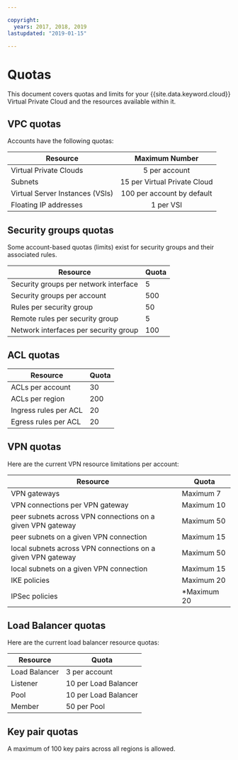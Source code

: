```yaml
---

copyright:
  years: 2017, 2018, 2019
lastupdated: "2019-01-15"

---
```

# Quotas

This document covers quotas and limits for your {{site.data.keyword.cloud}} Virtual Private Cloud and the resources available within it.

## VPC quotas

Accounts have the following quotas:

|   Resource     | Maximum Number |
| ------- | :------: |
| Virtual Private Clouds | 5 per account|
| Subnets | 15 per Virtual Private Cloud |
| Virtual Server Instances (VSIs) | 100 per account by default |
| Floating IP addresses | 1 per VSI |


## Security groups quotas

Some account-based quotas (limits) exist for security groups and their associated rules.

|Resource|Quota|
|--------|-----|
|Security groups per network interface|5|
|Security groups per account|500|
|Rules per security group|50|
|Remote rules per security group|5|
|Network interfaces per security group|100|

## ACL quotas

|Resource|Quota|
|--------|-----|
|ACLs per account | 30 |
|ACLs per region |200|
|Ingress rules per ACL |20|
|Egress rules per ACL |20|

## VPN quotas

Here are the current VPN resource limitations per account:

|Resource|Quota|
|--------|-----|
| VPN gateways | Maximum 7 |
| VPN connections per VPN gateway | Maximum 10 |
| peer subnets across VPN connections on a given VPN gateway | Maximum 50 |
| peer subnets on a given VPN connection | Maximum 15 |
| local subnets across VPN connections on a given VPN gateway | Maximum 50 |
| local subnets on a given VPN connection |  Maximum 15 |
| IKE policies | Maximum 20  |
| IPSec policies | *Maximum 20 |

## Load Balancer quotas

Here are the current load balancer resource quotas:

|Resource|Quota|
|--------|-----|
| Load Balancer | 3 per account |
| Listener | 10 per Load Balancer |
| Pool | 10 per Load Balancer |
| Member | 50 per Pool |

## Key pair quotas

A maximum of 100 key pairs across all regions is allowed.
